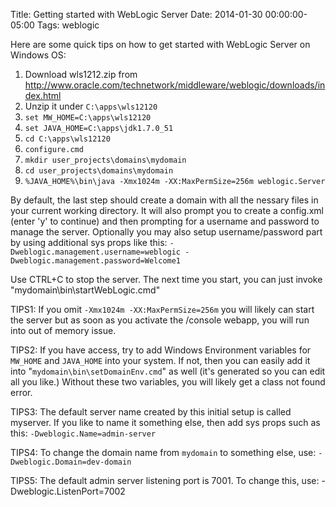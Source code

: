 Title: Getting started with WebLogic Server
Date: 2014-01-30 00:00:00-05:00
Tags: weblogic



Here are some quick tips on how to get started with WebLogic Server on Windows OS:

1. Download wls1212.zip from http://www.oracle.com/technetwork/middleware/weblogic/downloads/index.html
2. Unzip it under `C:\apps\wls12120`
3. `set MW_HOME=C:\apps\wls12120`
4. `set JAVA_HOME=C:\apps\jdk1.7.0_51`
5. `cd C:\apps\wls12120`
6. `configure.cmd`
7. `mkdir user_projects\domains\mydomain`
8. `cd user_projects\domains\mydomain`
9. `%JAVA_HOME%\bin\java -Xmx1024m -XX:MaxPermSize=256m weblogic.Server`

By default, the last step should create a domain with all the nessary files in your current working directory. It will also prompt you to create a config.xml (enter 'y' to continue) and then prompting for a username and password to manage the server. Optionally you may also setup username/password part by using additional sys props like this:
`-Dweblogic.management.username=weblogic -Dweblogic.management.password=Welcome1` 

Use CTRL+C to stop the server. The next time you start, you can just invoke "mydomain\bin\startWebLogic.cmd"

TIPS1: If you omit `-Xmx1024m -XX:MaxPermSize=256m` you will likely can start the server but as soon as you activate the /console webapp, you will run into out of memory issue.

TIPS2: If you have access, try to add Windows Environment variables for `MW_HOME` and `JAVA_HOME` into your system. If not, then you can easily add it into "`mydomain\bin\setDomainEnv.cmd`" as well (it's generated so you can edit all you like.) Without these two variables, you will likely get a class not found error.

TIPS3: The default server name created by this initial setup is called myserver. If you like to name it something else, then add sys props such as this: `-Dweblogic.Name=admin-server `

TIPS4: To change the domain name from `mydomain` to something else, use: `-Dweblogic.Domain=dev-domain`

TIPS5: The default admin server listening port is 7001. To change this, use: -Dweblogic.ListenPort=7002

